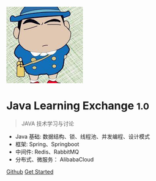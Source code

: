 <!-- 封面页 -->

![logo](./Image/logo.jpeg)


# Java Learning Exchange <small>1.0</small>

> JAVA 技术学习与讨论

- Java 基础: 数据结构、锁、线程池、并发编程、设计模式
- 框架: Spring、Springboot
- 中间件: Redis、RabbitMQ
- 分布式、微服务： AlibabaCloud

[Github](https://github.com/dep-darkLonely/Interview)
[Get Started](./BasicProblem.md)